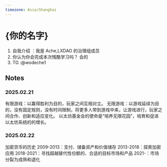 ```yaml
---
timezone: Asia/Shanghai
---
```


# {你的名字}

1. 自我介绍 ：我是 Ache,LXDAO 的治理组成员
2. 你认为你会完成本次残酷学习吗？ 会的
3. TG :@wodeche1

## Notes

<!-- Content_START -->


### 2025.02.21
有限游戏：以赢得胜利为目的，玩家之间互相对立。
无限游戏：以游戏延续为目的，没有固定规则，没有时间限制，将更多人带到游戏中来，让游戏进行，玩家之间合作、创新和适应变化。
以太坊基金会的使命是“培养无限花园”，培育和促进以太坊系统的的增长。
### 2025.02.22
  加密货币的历史
  2009-2013：支付、储备资产和价值储存
  2013-2018：探索加密应用
  2018-2021：寻找超越替代性份额的、合适的目标市场和产品
  2021-：市场分裂为成熟和退化

<!-- Content_END -->

